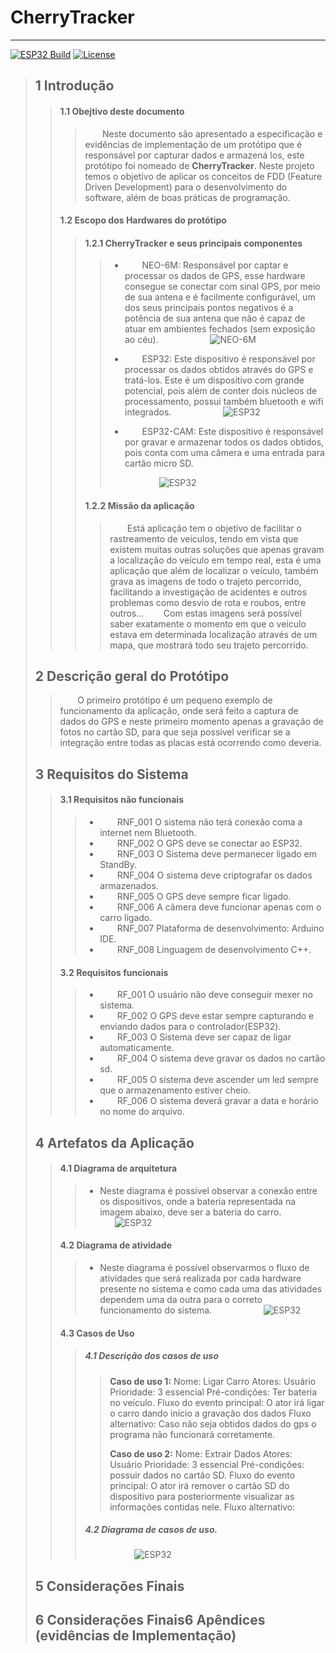 # CherryTracker

---
[![ESP32 Build](https://github.com/DouglasBgs/CherrryTracker.ninja/actions/workflows/main.yml/badge.svg)](https://github.com/DouglasBgs/CherrryTracker.ninja/actions/workflows/main.yml) [![License](https://img.shields.io/badge/license-MIT-red)](https://opensource.org/licenses/MIT)


> ## 1 Introdução
>
> > #### 1.1 Obejtivo deste documento
> >
> > > &nbsp;&nbsp;&nbsp;&nbsp;&nbsp;&nbsp; Neste documento são apresentado a especificação e evidências de implementação de um protótipo que é responsável por capturar dados e armazená los, este protótipo foi nomeado de **CherryTracker**. Neste projeto temos o objetivo de aplicar os conceitos de FDD (Feature Driven Development) para o desenvolvimento do software, além de boas práticas de programação.
> >
> > #### 1.2 Escopo dos Hardwares do protótipo
> >
> > > #### 1.2.1 CherryTracker e seus principais componentes
> > >
> > > > - &nbsp;&nbsp;&nbsp;&nbsp;&nbsp;&nbsp; NEO-6M: Responsável por captar e processar os dados de GPS, esse hardware consegue se conectar com sinal GPS, por meio de sua antena e é facilmente configurável, um dos seus principais pontos negativos é a potência de sua antena que não é capaz de atuar em ambientes fechados (sem exposição ao céu).
> > > >   &nbsp;&nbsp;&nbsp;&nbsp;&nbsp;&nbsp; &nbsp;&nbsp;&nbsp;&nbsp;&nbsp;&nbsp; &nbsp;&nbsp;&nbsp;&nbsp;&nbsp;&nbsp;![NEO-6M](imgs/neo6m.png)
> > > >
> > > > - &nbsp;&nbsp;&nbsp;&nbsp;&nbsp;&nbsp; ESP32: Este dispositivo é responsável por processar os dados obtidos através do GPS e tratá-los. Este é um dispositivo com grande potencial, pois além de conter dois núcleos de processamento, possui também bluetooth e wifi integrados.
> > > >   &nbsp;&nbsp;&nbsp;&nbsp;&nbsp;&nbsp; &nbsp;&nbsp;&nbsp;&nbsp;&nbsp;&nbsp; &nbsp;&nbsp;&nbsp;&nbsp;&nbsp;&nbsp;![ESP32](imgs/esp32.jpg)
> > > >
> > > > - &nbsp;&nbsp;&nbsp;&nbsp;&nbsp;&nbsp; ESP32-CAM: Este dispositivo é responsável por gravar e armazenar todos os dados obtidos, pois conta com uma câmera e uma entrada para cartão micro SD.
> > > >
> > > > &nbsp;&nbsp;&nbsp;&nbsp;&nbsp;&nbsp; &nbsp;&nbsp;&nbsp;&nbsp;&nbsp;&nbsp; &nbsp;&nbsp;&nbsp;&nbsp;&nbsp;&nbsp;![ESP32](imgs/ESP32-CAM.png)
> > >
> > > #### 1.2.2 Missão da aplicação
> > >
> > > > &nbsp;&nbsp;&nbsp;&nbsp;&nbsp;&nbsp; Está aplicação tem o objetivo de facilitar o rastreamento de veículos, tendo em vista que existem muitas outras soluções que apenas gravam a localização do veículo em tempo real, esta é uma aplicação que além de localizar o veículo, também grava as imagens de todo o trajeto percorrido, facilitando a investigação de acidentes e outros problemas como desvio de rota e roubos, entre outros...
> > > > &nbsp;&nbsp;&nbsp;&nbsp;&nbsp;&nbsp; Com estas imagens será possível saber exatamente o momento em que o veículo estava em determinada localização através de um mapa, que mostrará todo seu trajeto percorrido.
>
> ## 2 Descrição geral do Protótipo
>
> > &nbsp;&nbsp;&nbsp;&nbsp;&nbsp;&nbsp; O primeiro protótipo é um pequeno exemplo de funcionamento da aplicação, onde será feito a captura de dados do GPS e neste primeiro momento apenas a gravação de fotos no cartão SD, para que seja possível verificar se a integração entre todas as placas está ocorrendo como deveria.
>
> ## 3 Requisitos do Sistema
>
> > #### 3.1 Requisitos não funcionais
> >
> > > - &nbsp;&nbsp;&nbsp;&nbsp;&nbsp;&nbsp; RNF_001 O sistema não terá conexão coma a internet nem Bluetooth.
> > > - &nbsp;&nbsp;&nbsp;&nbsp;&nbsp;&nbsp; RNF_002 O GPS deve se conectar ao ESP32.
> > > - &nbsp;&nbsp;&nbsp;&nbsp;&nbsp;&nbsp; RNF_003 O Sistema deve permanecer ligado em StandBy.
> > > - &nbsp;&nbsp;&nbsp;&nbsp;&nbsp;&nbsp; RNF_004 O sistema deve criptografar os dados armazenados.
> > > - &nbsp;&nbsp;&nbsp;&nbsp;&nbsp;&nbsp; RNF_005 O GPS deve sempre ficar ligado.
> > > - &nbsp;&nbsp;&nbsp;&nbsp;&nbsp;&nbsp; RNF_006 A câmera deve funcionar apenas com o carro ligado.
> > > - &nbsp;&nbsp;&nbsp;&nbsp;&nbsp;&nbsp; RNF_007 Plataforma de desenvolvimento: Arduino IDE.
> > > - &nbsp;&nbsp;&nbsp;&nbsp;&nbsp;&nbsp; RNF_008 Linguagem de desenvolvimento C++.
> >
> > #### 3.2 Requisitos funcionais
> >
> > > - &nbsp;&nbsp;&nbsp;&nbsp;&nbsp;&nbsp; RF_001 O usuário não deve conseguir mexer no sistema.
> > > - &nbsp;&nbsp;&nbsp;&nbsp;&nbsp;&nbsp; RF_002 O GPS deve estar sempre capturando e enviando dados para o controlador(ESP32).
> > > - &nbsp;&nbsp;&nbsp;&nbsp;&nbsp;&nbsp; RF_003 O Sistema deve ser capaz de ligar automaticamente.
> > > - &nbsp;&nbsp;&nbsp;&nbsp;&nbsp;&nbsp; RF_004 O sistema deve gravar os dados no cartão sd.
> > > - &nbsp;&nbsp;&nbsp;&nbsp;&nbsp;&nbsp; RF_005 O sistema deve ascender um led sempre que o armazenamento estiver cheio.
> > > - &nbsp;&nbsp;&nbsp;&nbsp;&nbsp;&nbsp; RF_006 O sistema deverá gravar a data e horário no nome do arquivo.
>
> ## 4 Artefatos da Aplicação
>
> > #### 4.1 Diagrama de arquitetura
> >
> > > - Neste diagrama é possível observar a conexão entre os dispositivos, onde a bateria representada na imagem abaixo, deve ser a bateria do carro.
> > >   &nbsp;&nbsp;&nbsp;&nbsp;&nbsp;&nbsp; &nbsp;&nbsp;&nbsp;&nbsp;&nbsp;&nbsp; &nbsp;&nbsp;&nbsp;&nbsp;&nbsp;&nbsp;![ESP32](imgs/arquitetura.png)
> >
> > #### 4.2 Diagrama de atividade
> >
> > > - Neste diagrama é possível observarmos o fluxo de atividades que será realizada por cada hardware presente no sistema e como cada uma das atividades dependem uma da outra para o correto funcionamento do sistema.
> > >   &nbsp;&nbsp;&nbsp;&nbsp;&nbsp;&nbsp; &nbsp;&nbsp;&nbsp;&nbsp;&nbsp;&nbsp; &nbsp;&nbsp;&nbsp;&nbsp;&nbsp;&nbsp;![ESP32](imgs/atividade.png)
> >
> > #### 4.3 Casos de Uso
> >
> > > ##### 4.1 Descrição dos casos de uso
> > >
> > > > **Caso de uso 1:**
> > > > Nome: Ligar Carro
> > > > Atores: Usuário
> > > > Prioridade: 3 essencial
> > > > Pré-condições: Ter bateria no veículo.
> > > > Fluxo do evento principal: O ator irá ligar o carro dando início a gravação dos dados
> > > > Fluxo alternativo: Caso não seja obtidos dados do gps o programa não funcionará corretamente.
> > > >
> > > > **Caso de uso 2:**
> > > > Nome: Extrair Dados
> > > > Atores: Usuário
> > > > Prioridade: 3 essencial
> > > > Pré-condições: possuir dados no cartão SD.
> > > > Fluxo do evento principal: O ator irá remover o cartão SD do dispositivo para posteriormente visualizar as informações contidas nele.
> > > > Fluxo alternativo:
> > >
> > > ##### 4.2 Diagrama de casos de uso.
> > >
> > > &nbsp;&nbsp;&nbsp;&nbsp;&nbsp;&nbsp; &nbsp;&nbsp;&nbsp;&nbsp;&nbsp;&nbsp; &nbsp;&nbsp;&nbsp;&nbsp;&nbsp;&nbsp;![ESP32](imgs/caso_de_uso.png)
>
> ## 5 Considerações Finais
>
> ## 6 Considerações Finais6 Apêndices (evidências de Implementação)
